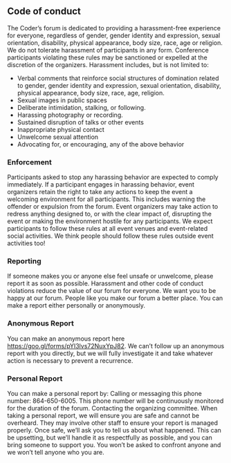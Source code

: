 ## Code of conduct
The Coder’s forum is dedicated to providing a harassment-free experience for everyone, regardless of gender, gender identity and expression, sexual orientation, disability, physical appearance, body size, race, age or religion. We do not tolerate harassment of participants in any form. Conference participants violating these rules may be sanctioned or expelled at the discretion of the organizers.
Harassment includes, but is not limited to: 
+ Verbal comments that reinforce social structures of domination related to gender, gender identity and expression, sexual orientation, disability, physical appearance, body size, race, age, religion. 
+ Sexual images in public spaces 
+ Deliberate intimidation, stalking, or following. 
+ Harassing photography or recording. 
+ Sustained disruption of talks or other events 
+ Inappropriate physical contact 
+ Unwelcome sexual attention 
+ Advocating for, or encouraging, any of the above behavior


### Enforcement
Participants asked to stop any harassing behavior are expected to comply immediately.
If a participant engages in harassing behavior, event organizers retain the right to take any actions to keep the event a welcoming environment for all participants. This includes warning the offender or expulsion from the forum.
Event organizers may take action to redress anything designed to, or with the clear impact of, disrupting the event or making the environment hostile for any participants. We expect participants to follow these rules at all event venues and event-related social activities. We think people should follow these rules outside event activities too!


### Reporting
If someone makes you or anyone else feel unsafe or unwelcome, please report it as soon as possible. Harassment and other code of conduct violations reduce the value of our forum for everyone. We want you to be happy at our forum. People like you make our forum a better place.
You can make a report either personally or anonymously.


### Anonymous Report
You can make an anonymous report here https://goo.gl/forms/pYI3lvs72NuxYpJ82. We can’t follow up an anonymous report with you directly, but we will fully investigate it and take whatever action is necessary to prevent a recurrence.


### Personal Report
You can make a personal report by: Calling or messaging this phone number: 864-650-6005. This phone number will be continuously monitored for the duration of the forum. Contacting the organizing committee. When taking a personal report, we will ensure you are safe and cannot be overheard. They may involve other staff to ensure your report is managed properly. Once safe, we’ll ask you to tell us about what happened. This can be upsetting, but we’ll handle it as respectfully as possible, and you can bring someone to support you. You won’t be asked to confront anyone and we won’t tell anyone who you are.
